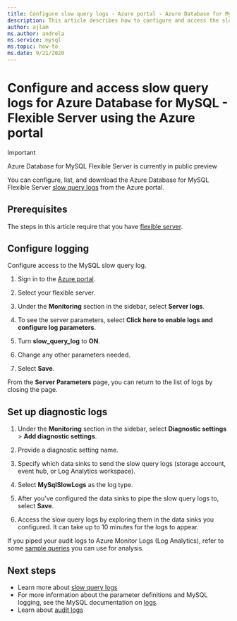 ```yaml
---
title: Configure slow query logs - Azure portal - Azure Database for MySQL - Flexible Server
description: This article describes how to configure and access the slow logs in Azure Database for MySQL Flexible Server from the Azure portal.
author: ajlam
ms.author: andrela
ms.service: mysql
ms.topic: how-to
ms.date: 9/21/2020
---
```


# Configure and access slow query logs for Azure Database for MySQL - Flexible Server using the Azure portal

> [!IMPORTANT]
> Azure Database for MySQL Flexible Server is currently in public preview

You can configure, list, and download the Azure Database for MySQL Flexible Server [slow query logs](concepts-slow-query-logs.md) from the Azure portal.

## Prerequisites
The steps in this article require that you have [flexible server](quickstart-create-server-portal.md).

## Configure logging
Configure access to the MySQL slow query log. 

1. Sign in to the [Azure portal](https://portal.azure.com/).

1. Select your flexible server.

1. Under the **Monitoring** section in the sidebar, select **Server logs**. 
   <!-- ![Screenshot of Server logs options](./media/howto-configure-server-logs-in-portal/1-select-server-logs-configure.png)-->

1. To see the server parameters, select **Click here to enable logs and configure log parameters**.

1. Turn **slow_query_log** to **ON**.

1. Change any other parameters needed. 

1. Select **Save**. 

   <!-- :::image type="content" source="./media/howto-configure-server-logs-in-portal/3-save-discard.png" alt-text="Screenshot of slow query log parameters and save."::: -->

From the **Server Parameters** page, you can return to the list of logs by closing the page.

## Set up diagnostic logs

1. Under the **Monitoring** section in the sidebar, select **Diagnostic settings** > **Add diagnostic settings**.

   <!--![Screenshot of Diagnostic settings options](./media/howto-configure-server-logs-in-portal/add-diagnostic-setting.png)-->

1. Provide a diagnostic setting name.

1. Specify which data sinks to send the slow query logs (storage account, event hub, or Log Analytics workspace).

1. Select **MySqlSlowLogs** as the log type.
    <!--![Screenshot of Diagnostic settings configuration options](./media/howto-configure-server-logs-in-portal/configure-diagnostic-setting.png)-->

1. After you've configured the data sinks to pipe the slow query logs to, select **Save**.
    <!--![Screenshot of Diagnostic settings configuration options, with Save highlighted](./media/howto-configure-server-logs-in-portal/save-diagnostic-setting.png)-->

1. Access the slow query logs by exploring them in the data sinks you configured. It can take up to 10 minutes for the logs to appear.

If you piped your audit logs to Azure Monitor Logs (Log Analytics), refer to some [sample queries](concepts-audit-logs.md#analyze-logs-in-azure-monitor-logs) you can use for analysis. 

## Next steps
<!-- - See [Access slow query Logs in CLI](howto-configure-server-logs-in-cli.md) to learn how to download slow query logs programmatically.-->
- Learn more about [slow query logs](concepts-slow-query-logs.md)
- For more information about the parameter definitions and MySQL logging, see the MySQL documentation on [logs](https://dev.mysql.com/doc/refman/5.7/en/slow-query-log.html).
- Learn about [audit logs](concepts-audit-logs.md)
